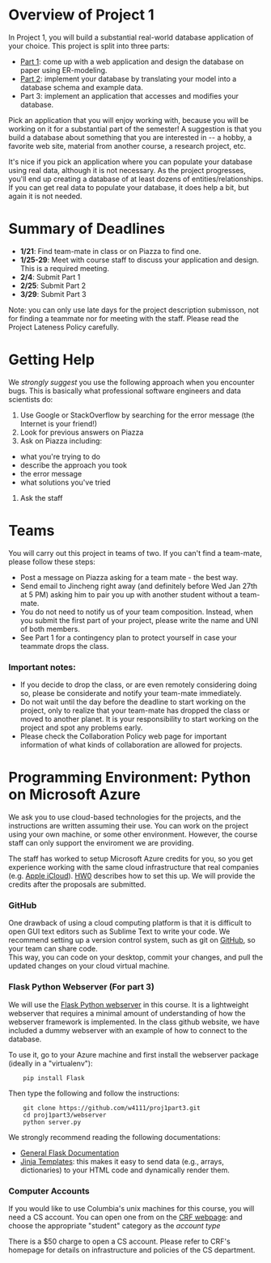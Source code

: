 # Overview of Project 1

In Project 1, you will build a substantial real-world database application of your choice. 
This project is split into three parts:

* [Part 1](./part1.md): come up with a web application and design the database on paper using ER-modeling.
* [Part 2](./part2.md): implement your database by translating your model into a database schema and example data.
* Part 3: implement an application that accesses and modifies your database.

Pick an application that you will enjoy working with, because you will be working on it for a substantial part of the semester! 
A suggestion is that you build a database about something that you are interested in
-- a hobby, a favorite web site, material from another course, a research project, etc. 

It's nice if you pick an application where you can populate your database using real data, although it is not necessary.
As the project progresses, you'll end up creating a database of at least dozens of entities/relationships. 
If you can get real data to populate your database, it does help a bit, but again it is not needed. 


# Summary of Deadlines

* **1/21**: Find team-mate in class or on Piazza to find one.
* **1/25-29**: Meet with course staff to discuss your application and design.  This is a required meeting.
* **2/4**: Submit Part 1
* **2/25**: Submit Part 2
* **3/29**: Submit Part 3

Note: you can only use late days for the project description submisson, not for finding a teammate nor for meeting with the staff. Please read the Project Lateness Policy carefully. 


# Getting Help

We _strongly suggest_ you use the following approach when you encounter bugs.  This is basically what
professional software engineers and data scientists do:

1. Use Google or StackOverflow by searching for the error message (the Internet is your friend!)
1. Look for previous answers on Piazza
1. Ask on Piazza including:
  * what you're trying to do
  * describe the approach you took
  * the error message
  * what solutions you've tried
1. Ask the staff


# Teams

You will carry out this project in teams of two. If you can't find a team-mate, please follow these steps:

* Post a message on Piazza asking for a team mate - the best way.
* Send email to Jincheng right away (and definitely before Wed Jan 27th at 5 PM) asking him to pair you up with another student without a team-mate.
* You do not need to notify us of your team composition. 
  Instead, when you submit the first part of your project, please write the name and UNI of both members.
* See Part 1 for a contingency plan to protect yourself in case your teammate drops the class.


### Important notes:

* If you decide to drop the class, or are even remotely considering doing so, please be considerate and notify your team-mate immediately.
* Do not wait until the day before the deadline to start working on the project, only to realize that your team-mate has dropped the class or moved to another planet. It is your responsibility to start working on the project and spot any problems early.
* Please check the Collaboration Policy web page for important information of what kinds of collaboration are allowed for projects.


# Programming Environment: Python on Microsoft Azure

We ask you to use cloud-based technologies for the projects, and the instructions are written
assuming their use. You can work on the project using your own machine, or some other environment.
However, the course staff can only support the enviroment we are providing.

The staff has worked to setup Microsoft Azure credits for you, so you get experience working
with the same cloud infrastructure that real companies (e.g. [Apple iCloud](http://www.theregister.co.uk/2011/09/02/icloud_runs_on_microsoft_azure_and_amazon/)). [HW0](https://github.com/w4111/hw0) describes how to set this up. We will provide the credits after the proposals are submitted.


### GitHub

One drawback of using a cloud computing platform is that it is difficult to open GUI text editors
such as Sublime Text to write your code.  We recommend setting up a version control system, 
such as git on [GitHub](http://www.github.com), so your team can share code.  
This way, you can code on your desktop, commit your changes, and pull the updated changes on your 
cloud virtual machine.

### Flask Python Webserver (For part 3)

We will use the [Flask Python webserver](http://flask.pocoo.org/) in this course.
It is a lightweight webserver that requires a minimal amount of understanding of how the webserver framework is implemented.
In the class github website, we have included a dummy webserver with an example of how to connect to the database.


To use it, go to your Azure machine and first install the webserver package (ideally in a "virtualenv"):

        pip install Flask

Then type the following and follow the instructions:

        git clone https://github.com/w4111/proj1part3.git
        cd proj1part3/webserver
        python server.py

We strongly recommend reading the following documentations:

* [General Flask Documentation](http://flask.pocoo.org/)
* [Jinja Templates](http://jinja.pocoo.org/docs/dev/templates/): this makes it easy to send data (e.g., arrays, dictionaries) 
  to your HTML code and dynamically render them.


### Computer Accounts

If you would like to use Columbia's unix machines for this course, you will
need a CS account.  You can open one from on the [CRF webpage](https://www.cs.columbia.edu/~crf/accounts/cs.html):
and choose the appropriate "student" category as the _account type_

There is a $50 charge to open a CS account. 
Please refer to CRF's homepage for details on infrastructure and policies of the CS department.
